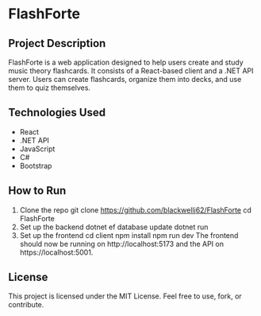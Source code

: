 # FlashForte

## Project Description

FlashForte is a web application designed to help users create and study music theory flashcards. It consists of a React-based client and a .NET API server. Users can create flashcards, organize them into decks, and use them to quiz themselves.

## Technologies Used

*   React
*   .NET API
*   JavaScript
*   C#
*   Bootstrap

## How to Run

1. Clone the repo
git clone https://github.com/blackwellj62/FlashForte
cd FlashForte
2. Set up the backend
dotnet ef database update
dotnet run
3. Set up the frontend
cd client
npm install
npm run dev
The frontend should now be running on http://localhost:5173 and the API on https://localhost:5001.

## License

This project is licensed under the MIT License. Feel free to use, fork, or contribute.